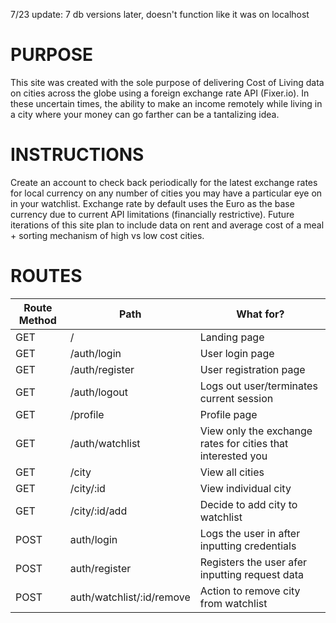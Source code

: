 7/23 update: 7 db versions later, doesn't function like it was on localhost

# PURPOSE
This site was created with the sole purpose of delivering Cost of Living data on cities across the globe using a foreign exchange rate API (Fixer.io). In these uncertain times, the ability to make an income remotely while living in a city where your money can go farther can be a tantalizing idea.

# INSTRUCTIONS
Create an account to check back periodically for the latest exchange rates for local currency on any number of cities you may have a particular eye on in your watchlist. Exchange rate by default uses the Euro as the base currency due to current API limitations (financially restrictive). Future iterations of this site plan to include data on rent and average cost of a meal + sorting mechanism of high vs low cost cities.

# ROUTES

| Route Method | Path | What for? |
| - | - | - |
| GET | / | Landing page |
| GET | /auth/login | User login page |
| GET | /auth/register | User registration page |
| GET | /auth/logout | Logs out user/terminates current session |
| GET | /profile | Profile page |
| GET | /auth/watchlist | View only the exchange rates for cities that interested you |
| GET | /city | View all cities |
| GET | /city/:id | View individual city |
| GET | /city/:id/add | Decide to add city to watchlist |
| POST | auth/login | Logs the user in after inputting credentials |
| POST | auth/register | Registers the user afer inputting request data |
| POST | auth/watchlist/:id/remove | Action to remove city from watchlist |